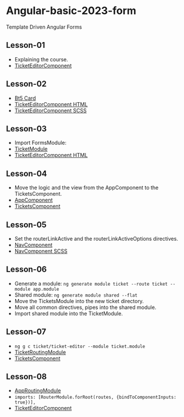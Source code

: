 # Angular-basic-2023-form
Template Driven Angular Forms

## Lesson-01
- Explaining the course.
- [TicketEditorComponent](src/app/ticket/ticket-editor/ticket-editor.component.ts)

## Lesson-02
- [Bt5 Card](https://getbootstrap.com/docs/5.3/components/card/#titles-text-and-links)
- [TicketEditorComponent HTML](src/app/ticket/ticket-editor/ticket-editor.component.html)
- [TicketEditorComponent SCSS](src/app/ticket/ticket-editor/ticket-editor.component.scss)

## Lesson-03
- Import FormsModule:
- [TicketModule](src/app/ticket/ticket.module.ts)
- [TicketEditorComponent HTML](src/app/ticket/ticket-editor/ticket-editor.component.html)

## Lesson-04
- Move the logic and the view from the AppComponent to the TicketsComponent.
- [AppComponent](src/app/app.component.ts)
- [TicketsComponent](src/app/page/tickets/tickets.component.ts)

## Lesson-05
- Set the routerLinkActive and the routerLinkActiveOptions directives.
- [NavComponent](src/app/common/nav/nav.component.ts)
- [NavComponent SCSS](src/app/common/nav/nav.component.scss)

## Lesson-06
- Generate a module: `ng generate module ticket --route ticket --module app.module`
- Shared module: `ng generate module shared --flat`
- Move the TicketsModule into the new ticket directory.
- Move all common directives, pipes into the shared module.
- Import shared module into the TicketModule.

## Lesson-07
- `ng g c ticket/ticket-editor --module ticket.module`
- [TicketRoutingModule](src/app/ticket/ticket-routing.module.ts)
- [TicketsComponent](src/app/page/tickets/tickets.component.ts)

## Lesson-08
- [AppRoutingModule](src/app/app-routing.module.ts)
- `imports: [RouterModule.forRoot(routes, {bindToComponentInputs: true})],`
- [TicketEditorComponent](src/app/ticket/ticket-editor/ticket-editor.component.ts)
  